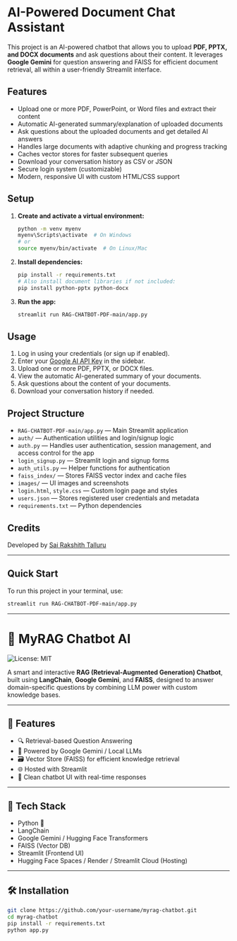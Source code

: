 # AI-Powered Document Chat Assistant

This project is an AI-powered chatbot that allows you to upload **PDF, PPTX, and DOCX documents** and ask questions about their content. It leverages **Google Gemini** for question answering and FAISS for efficient document retrieval, all within a user-friendly Streamlit interface.

## Features

- Upload one or more PDF, PowerPoint, or Word files and extract their content
- Automatic AI-generated summary/explanation of uploaded documents
- Ask questions about the uploaded documents and get detailed AI answers
- Handles large documents with adaptive chunking and progress tracking
- Caches vector stores for faster subsequent queries
- Download your conversation history as CSV or JSON
- Secure login system (customizable)
- Modern, responsive UI with custom HTML/CSS support

## Setup

1. **Create and activate a virtual environment:**
    ```sh
    python -m venv myenv
    myenv\Scripts\activate  # On Windows
    # or
    source myenv/bin/activate  # On Linux/Mac
    ```

2. **Install dependencies:**
    ```sh
    pip install -r requirements.txt
    # Also install document libraries if not included:
    pip install python-pptx python-docx
    ```

3. **Run the app:**
    ```sh
    streamlit run RAG-CHATBOT-PDF-main/app.py
    ```

## Usage

1. Log in using your credentials (or sign up if enabled).
2. Enter your [Google AI API Key](https://ai.google.dev/) in the sidebar.
3. Upload one or more PDF, PPTX, or DOCX files.
4. View the automatic AI-generated summary of your documents.
5. Ask questions about the content of your documents.
6. Download your conversation history if needed.

## Project Structure

- `RAG-CHATBOT-PDF-main/app.py` — Main Streamlit application
- `auth/` — Authentication utilities and login/signup logic
- `auth.py` — Handles user authentication, session management, and access control for the app
- `login_signup.py` — Streamlit login and signup forms
- `auth_utils.py` — Helper functions for authentication
- `faiss_index/` — Stores FAISS vector index and cache files
- `images/` — UI images and screenshots
- `login.html`, `style.css` — Custom login page and styles
- `users.json` — Stores registered user credentials and metadata
- `requirements.txt` — Python dependencies

## Credits

Developed by [Sai Rakshith Talluru](https://www.linkedin.com/in/sairakshith-talluru-a69272265/)

---

## Quick Start

To run this project in your terminal, use:
```sh
streamlit run RAG-CHATBOT-PDF-main/app.py
```

---

# 🤖 MyRAG Chatbot AI

![License: MIT](https://img.shields.io/badge/License-MIT-yellow.svg)

A smart and interactive **RAG (Retrieval-Augmented Generation) Chatbot**, built using **LangChain**, **Google Gemini**, and **FAISS**, designed to answer domain-specific questions by combining LLM power with custom knowledge bases.

---

## 🚀 Features

- 🔍 Retrieval-based Question Answering
- 🧠 Powered by Google Gemini / Local LLMs
- 🗃️ Vector Store (FAISS) for efficient knowledge retrieval
- 🌐 Hosted with Streamlit
- 💬 Clean chatbot UI with real-time responses

---

## 🔧 Tech Stack

- Python 🐍  
- LangChain  
- Google Gemini / Hugging Face Transformers  
- FAISS (Vector DB)  
- Streamlit (Frontend UI)  
- Hugging Face Spaces / Render / Streamlit Cloud (Hosting)

---

## 🛠️ Installation

```bash
git clone https://github.com/your-username/myrag-chatbot.git
cd myrag-chatbot
pip install -r requirements.txt
python app.py
```

